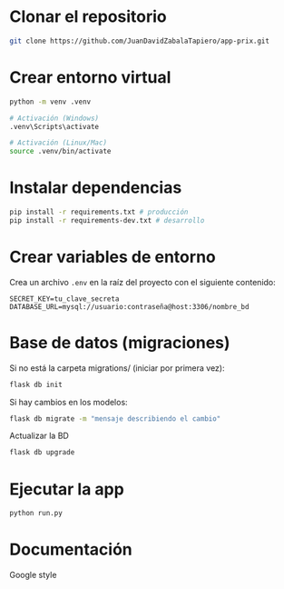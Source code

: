 # Clonar el repositorio

```bash
git clone https://github.com/JuanDavidZabalaTapiero/app-prix.git
```

# Crear entorno virtual

```bash
python -m venv .venv

# Activación (Windows)
.venv\Scripts\activate

# Activación (Linux/Mac)
source .venv/bin/activate
```

# Instalar dependencias

```bash
pip install -r requirements.txt # producción
pip install -r requirements-dev.txt # desarrollo
```

# Crear variables de entorno

Crea un archivo `.env` en la raíz del proyecto con el siguiente contenido:

```env
SECRET_KEY=tu_clave_secreta
DATABASE_URL=mysql://usuario:contraseña@host:3306/nombre_bd
```

# Base de datos (migraciones)

Si no está la carpeta migrations/ (iniciar por primera vez):
```bash
flask db init
```

Si hay cambios en los modelos:
```bash
flask db migrate -m "mensaje describiendo el cambio"
```

Actualizar la BD
```bash
flask db upgrade
```

# Ejecutar la app
```bash
python run.py
```
# Documentación
Google style
